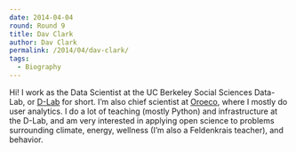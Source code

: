 ```yaml
---
date: 2014-04-04
round: Round 9
title: Dav Clark
author: Dav Clark
permalink: /2014/04/dav-clark/
tags:
  - Biography
---
```

Hi! I work as the Data Scientist at the UC Berkeley Social Sciences Data-Lab, or [D-Lab][1] for short. I&#8217;m also chief scientist at [Oroeco][2], where I mostly do user analytics. I do a lot of teaching (mostly Python) and infrastructure at the D-Lab, and am very interested in applying open science to problems surrounding climate, energy, wellness (I&#8217;m also a Feldenkrais teacher), and behavior.

 [1]: http://dlab.berkeley.edu "UC Berkeley D-Lab"
 [2]: http://www.oroeco.com "Oroeco"
